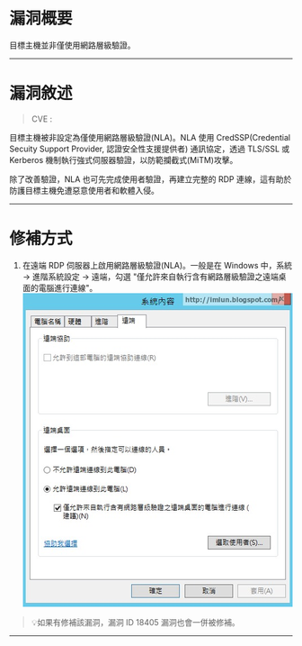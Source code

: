# 漏洞概要

目標主機並非僅使用網路層級驗證。


---

# 漏洞敘述

> CVE : 

目標主機被非設定為僅使用網路層級驗證(NLA)。NLA 使用 CredSSP(Credential Secuity Support Provider, 認證安全性支援提供者) 通訊協定，透過 TLS/SSL 或 Kerberos 機制執行強式伺服器驗證，以防範攔截式(MiTM)攻擊。

除了改善驗證，NLA 也可先完成使用者驗證，再建立完整的 RDP 連線，這有助於防護目標主機免遭惡意使用者和軟體入侵。


---

# 修補方式

1. 在遠端 RDP 伺服器上啟用網路層級驗證(NLA)。一般是在 Windows 中，系統 -> 進階系統設定 -> 遠端，勾選 "僅允許來自執行含有網路層級驗證之遠端桌面的電腦進行連線"。
![11a41f5a88cfda1c56cc67a896a09b11.png](images/11a41f5a88cfda1c56cc67a896a09b11.png)

> 💡如果有修補該漏洞，漏洞 ID 18405 漏洞也會一併被修補。


---
